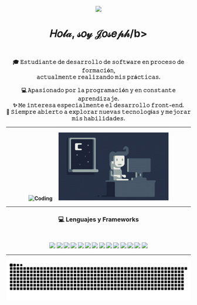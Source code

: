<div align="center">
  <img src="https://github.com/7oSkaaa/7oSkaaa/blob/main/Images/about_me.gif?raw=true" width="50px">
  <h1><b>𝐻𝑜𝓁𝒶, 𝓈𝑜𝓎 𝒥𝑜𝓈𝑒𝓅𝒽/b></h1>
</div>

<div align="center">
  <br>
  <p>
    🎓 𝙴𝚜𝚝𝚞𝚍𝚒𝚊𝚗𝚝𝚎 𝚍𝚎 𝚍𝚎𝚜𝚊𝚛𝚛𝚘𝚕𝚕𝚘 𝚍𝚎 𝚜𝚘𝚏𝚝𝚠𝚊𝚛𝚎 𝚎𝚗 𝚙𝚛𝚘𝚌𝚎𝚜𝚘 𝚍𝚎 𝚏𝚘𝚛𝚖𝚊𝚌𝚒ó𝚗,
    <br> 𝚊𝚌𝚝𝚞𝚊𝚕𝚖𝚎𝚗𝚝𝚎 𝚛𝚎𝚊𝚕𝚒𝚣𝚊𝚗𝚍𝚘 𝚖𝚒𝚜 𝚙𝚛á𝚌𝚝𝚒𝚌𝚊𝚜.
    <br>
    <br>
    💻 𝙰𝚙𝚊𝚜𝚒𝚘𝚗𝚊𝚍𝚘 𝚙𝚘𝚛 𝚕𝚊 𝚙𝚛𝚘𝚐𝚛𝚊𝚖𝚊𝚌𝚒ó𝚗 𝚢 𝚎𝚗 𝚌𝚘𝚗𝚜𝚝𝚊𝚗𝚝𝚎 𝚊𝚙𝚛𝚎𝚗𝚍𝚒𝚣𝚊𝚓𝚎.
    <br> ✨ 𝙼𝚎 𝚒𝚗𝚝𝚎𝚛𝚎𝚜𝚊 𝚎𝚜𝚙𝚎𝚌𝚒𝚊𝚕𝚖𝚎𝚗𝚝𝚎 𝚎𝚕 𝚍𝚎𝚜𝚊𝚛𝚛𝚘𝚕𝚕𝚘 𝚏𝚛𝚘𝚗𝚝-𝚎𝚗𝚍.
    <br> 🚀 𝚂𝚒𝚎𝚖𝚙𝚛𝚎 𝚊𝚋𝚒𝚎𝚛𝚝𝚘 𝚊 𝚎𝚡𝚙𝚕𝚘𝚛𝚊𝚛 𝚗𝚞𝚎𝚟𝚊𝚜 𝚝𝚎𝚌𝚗𝚘𝚕𝚘𝚐í𝚊𝚜 𝚢 𝚖𝚎𝚓𝚘𝚛𝚊𝚛 𝚖𝚒𝚜 𝚑𝚊𝚋𝚒𝚕𝚒𝚍𝚊𝚍𝚎𝚜.
  </p>
</div>

---
<div align="center">
  <img alt="Coding" width="300" src="https://i.pinimg.com/originals/81/17/8b/81178b47a8598f0c81c4799f2cdd4057.gif">
  &nbsp;&nbsp;&nbsp;
  <img alt="Night Coding" src="https://raw.githubusercontent.com/AVS1508/AVS1508/master/assets/Night-Coding.gif">
</div>

---
<div align="center">
  <h3>💻 Lenguajes y Frameworks</h3>
  <br>
  <p>
    <img src="https://img.shields.io/badge/python-3670A0?style=for-the-badge&logo=python&logoColor=ffdd54">
    <img src="https://img.shields.io/badge/javascript-%23323330.svg?style=for-the-badge&logo=javascript&logoColor=%23F7DF1E">
    <img src="https://img.shields.io/badge/typescript-%23007ACC.svg?style=for-the-badge&logo=typescript&logoColor=white">
    <img src="https://img.shields.io/badge/html5-%23E34F26.svg?style=for-the-badge&logo=html5&logoColor=white">
    <img src="https://img.shields.io/badge/css3-%231572B6.svg?style=for-the-badge&logo=css3&logoColor=white">
    <img src="https://img.shields.io/badge/angular-%23DD0031.svg?style=for-the-badge&logo=angular&logoColor=white">
    <img src="https://img.shields.io/badge/react-%2320232a.svg?style=for-the-badge&logo=react&logoColor=%2361DAFB">
    <img src="https://img.shields.io/badge/bootstrap-%238511FA.svg?style=for-the-badge&logo=bootstrap&logoColor=white">
    <img src="https://img.shields.io/badge/NPM-%23CB3837.svg?style=for-the-badge&logo=npm&logoColor=white">
    <img src="https://img.shields.io/badge/node.js-6DA55F?style=for-the-badge&logo=node.js&logoColor=white">
    <img src="https://img.shields.io/badge/mysql-4479A1.svg?style=for-the-badge&logo=mysql&logoColor=white">
    <img src="https://img.shields.io/badge/github-%23121011.svg?style=for-the-badge&logo=github&logoColor=white">
    <img src="https://img.shields.io/badge/git-%23F05033.svg?style=for-the-badge&logo=git&logoColor=white">
    <img src="https://img.shields.io/badge/Postman-FF6C37?style=for-the-badge&logo=postman&logoColor=white">
  </p>
</div>

---
<div align="center">
  <img src="https://github.com/7oSkaaa/7oSkaaa/blob/output/github-contribution-grid-snake.svg?" alt="Snake Game">
</div>
